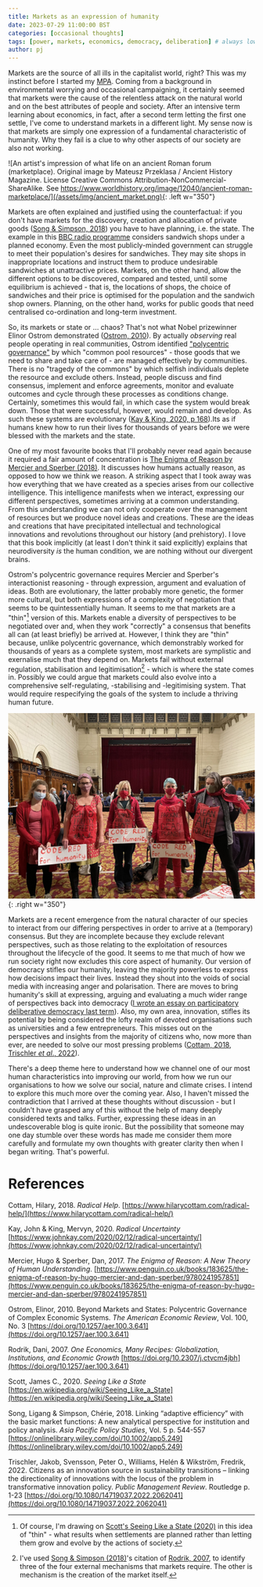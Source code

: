 ```yaml
---
title: Markets as an expression of humanity
date: 2023-07-29 11:00:00 BST
categories: [occasional thoughts]
tags: [power, markets, economics, democracy, deliberation] # always lowercase
author: pj
---
```


Markets are the source of all ills in the capitalist world, right? This was my instinct before I started my [MPA](https://www.ucl.ac.uk/bartlett/public-purpose/study/master-public-administration-mpa-innovation-public-policy-and-public-value). Coming from a background in environmental worrying and occasional campaigning, it certainly seemed that markets were the cause of the relentless attack on the natural world and on the best attributes of people and society. After an intensive term learning about economics, in fact, after a second term letting the first one settle, I've come to understand markets in a different light. My sense now is that markets are simply one expression of a fundamental characteristic of humanity. Why they fail is a clue to why other aspects of our society are also not working.

![An artist's impression of what life on an ancient Roman forum (marketplace). Original image by Mateusz Przeklasa / Ancient History Magazine. License Creative Commons Attribution-NonCommercial-ShareAlike. See https://www.worldhistory.org/image/12040/ancient-roman-marketplace/](/assets/img/ancient_market.png){: .left w="350"}

Markets are often explained and justified using the counterfactual: if you don't have markets for the discovery, creation and allocation of private goods ([Song & Simpson, 2018](https://onlinelibrary.wiley.com/doi/10.1002/app5.249)) you have to have planning, i.e. the state. The example in this [BBC radio programme](https://www.bbc.co.uk/sounds/play/b00zm0hy) considers sandwich shops under a planned economy. Even the most publicly-minded government can struggle to meet their population's desires for sandwiches. They may site shops in inappropriate locations and instruct them to produce undesirable sandwiches at unattractive prices. Markets, on the other hand, allow the different options to be discovered, compared and tested, until some equilibrium is achieved - that is, the locations of shops, the choice of sandwiches and their price is optimised for the population and the sandwich shop owners. Planning, on the other hand, works for public goods that need centralised co-ordination and long-term investment.

So, its markets or state or ... chaos? That's not what Nobel prizewinner Elinor Ostrom demonstrated ([Ostrom, 2010](https://doi.org/10.1257/aer.100.3.641)). By actually _observing_ real people operating in real communities, Ostrom identified ["polycentric governance"](https://ostromworkshop.indiana.edu/courses-teaching/teaching-tools/polycentric-goverance/what-is-pg.html) by which "common pool resources" - those goods that we need to share and take care of - are managed effectively by communities. There is no "tragedy of the commons" by which selfish individuals deplete the resource and exclude others. Instead, people discuss and find consensus, implement and enforce agreements, monitor and evaluate outcomes and cycle through these processes as conditions change. Certainly, sometimes this would fail, in which case the system would break down. Those that were successful, however, would remain and develop. As such these systems are evolutionary ([Kay & King, 2020, p 168](https://www.johnkay.com/2020/02/12/radical-uncertainty/)).Its as if humans knew how to run their lives for thousands of years before we were blessed with the markets and the state. 

One of my most favourite books that I'll probably never read again because it required a fair amount of concentration is [The Enigma of Reason by Mercier and Sperber (2018)](https://www.penguin.co.uk/books/183625/the-enigma-of-reason-by-hugo-mercier-and-dan-sperber/9780241957851). It discusses how humans actually reason, as opposed to how we think we reason. A striking aspect that I took away was how everything that we have created as a species arises from our collective intelligence. This intelligence manifests when we interact, expressing our different perspectives, sometimes arriving at a common understanding. From this understanding we can not only cooperate over the management of resources but we produce novel ideas and creations. These are the ideas and creations that have precipitated intellectual and technological innovations and revolutions throughout our history (and prehistory). I love that this book implicitly (at least I don't think it said explicitly) explains that neurodiversity _is_ the human condition, we are nothing without our divergent brains.

Ostrom's polycentric governance requires Mercier and Sperber's interactionist reasoning - through expression, argument and evaluation of ideas. Both are evolutionary, the latter probably more genetic, the former more cultural, but both expressions of a complexity of negotiation that seems to be quintessentially human. It seems to me that markets are a "thin"[^1] version of this. Markets enable a diversity of perspectives to be negotiated over and, when they work "correctly" a consensus that benefits all can (at least briefly) be arrived at. However, I think they are "thin" because, unlike polycentric governance, which demonstrably worked for thousands of years as a complete system, most markets are symplistic and exernalise much that they depend on. Markets fail without external regulation, stabilisation and legitimisation[^2] - which is where the state comes in. Possibly we could argue that markets could also evolve into a comprehensive self-regulating, -stabilising and -legitimising system. That would require respecifying the goals of the system to include a thriving human future. 

![Local residents attempt to draw attention to international crises at a local council meeting](/assets/img/coderedscc.jpg){: .right w="350"}

Markets are a recent emergence from the natural character of our species to interact from our differing perspectives in order to arrive at a (temporary) consensus. But they are incomplete because they exclude relevant perspectives, such as those relating to the exploitation of resources throughout the lifecycle of the good. It seems to me that much of how we run society right now excludes this core aspect of humanity. Our version of democracy stifles our humanity, leaving the majority powerless to express how decisions impact their lives. Instead they shout into the voids of social media with increasing anger and polarisation. There are moves to bring humanity's skill at expressing, arguing and evaluating a much wider range of perspectives back into democracy ([I wrote an essay on participatory deliberative democracy last term](https://github.com/PenguinJunk/mpa-assignments/blob/main/public_participatory_deliberative_local_democracy.pdf)). Also, my own area, innovation, stifles its potential by being considered the lofty realm of devoted organisations such as universities and a few entrepreneurs. This misses out on the perspectives and insights from the majority of citizens who, now more than ever, are needed to solve our most pressing problems ([Cottam, 2018](https://www.hilarycottam.com/radical-help/), [Trischler _et al_., 2022](https://doi.org/10.1080/14719037.2022.2062041)).

There's a deep theme here to understand how we channel one of our most human characteristics into improving our world, from how we run our organisations to how we solve our social, nature and climate crises. I intend to explore this much more over the coming year. Also, I haven't missed the contradiction that I arrived at these thoughts without discussion - but I couldn't have grasped any of this without the help of many deeply considered texts and talks. Further, expressing these ideas in an undescoverable blog is quite ironic. But the possibility that someone may one day stumble over these words has made me consider them more carefully and formulate my own thoughts with greater clarity then when I began writing. That's powerful.

[^1]: Of course, I'm drawing on [Scott's Seeing Like a State (2020)](https://en.wikipedia.org/wiki/Seeing_Like_a_State) in this idea of "thin" - what results when settlements are planned rather than letting them grow and evolve by the actions of society. 
 
[^2]: I've used [Song & Simpson (2018)](https://onlinelibrary.wiley.com/doi/10.1002/app5.249)'s citation of [Rodrik, 2007](https://doi.org/10.2307/j.ctvcm4jbh), to identify three of the four external mechanisms that markets require. The other is mechanism is the creation of the market itself.  

# References

Cottam, Hilary, 2018. _Radical Help_. [https://www.hilarycottam.com/radical-help/](https://www.hilarycottam.com/radical-help/)

Kay, John & King, Mervyn, 2020. _Radical Uncertainty_ [https://www.johnkay.com/2020/02/12/radical-uncertainty/](https://www.johnkay.com/2020/02/12/radical-uncertainty/)

Mercier, Hugo & Sperber, Dan, 2017. _The Enigma of Reason: A New Theory of Human Understanding_. [https://www.penguin.co.uk/books/183625/the-enigma-of-reason-by-hugo-mercier-and-dan-sperber/9780241957851](https://www.penguin.co.uk/books/183625/the-enigma-of-reason-by-hugo-mercier-and-dan-sperber/9780241957851)

Ostrom, Elinor, 2010. Beyond Markets and States: Polycentric Governance of Complex Economic Systems. _The American Economic Review_, Vol. 100, No. 3 [https://doi.org/10.1257/aer.100.3.641](https://doi.org/10.1257/aer.100.3.641)

Rodrik, Dani, 2007. _One Economics, Many Recipes: Globalization, Institutions, and Economic Growth_ [https://doi.org/10.2307/j.ctvcm4jbh](https://doi.org/10.1257/aer.100.3.641)

Scott, James C., 2020. _Seeing Like a State_ [https://en.wikipedia.org/wiki/Seeing_Like_a_State](https://en.wikipedia.org/wiki/Seeing_Like_a_State)

Song, Ligang & Simpson, Chérie, 2018. Linking “adaptive efficiency” with the basic market functions: A new analytical perspective for institution and policy analysis. _Asia Pacific Policy Studies_, Vol. 5 p. 544-557 [https://onlinelibrary.wiley.com/doi/10.1002/app5.249](https://onlinelibrary.wiley.com/doi/10.1002/app5.249)
 
Trischler, Jakob, Svensson, Peter O., Williams, Helén & Wikström, Fredrik, 2022. Citizens as an innovation source in sustainability transitions – linking the directionality of innovations with the locus of the problem in transformative innovation policy. _Public Management Review_. Routledge 
p. 1-23 [https://doi.org/10.1080/14719037.2022.2062041](https://doi.org/10.1080/14719037.2022.2062041)
